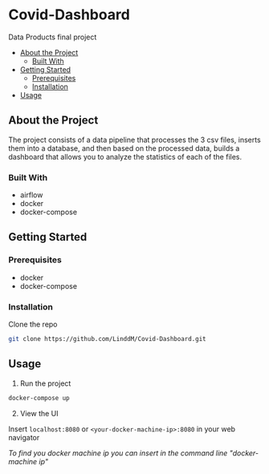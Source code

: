 # Covid-Dashboard

Data Products final project

* [About the Project](#about-the-project)
  * [Built With](#built-with)
* [Getting Started](#getting-started)
  * [Prerequisites](#prerequisites)
  * [Installation](#installation)
* [Usage](#usage)

## About the Project

The project consists of a data pipeline that processes the 3 csv files, inserts them into a database, and then based on the processed data, builds a dashboard that allows you to analyze the statistics of each of the files.

### Built With

* airflow
* docker
* docker-compose

## Getting Started

### Prerequisites

* docker
* docker-compose

### Installation

Clone the repo

```sh
git clone https://github.com/LinddM/Covid-Dashboard.git
```

## Usage

1. Run the project

```sh
docker-compose up
```

2. View the UI

Insert ```localhost:8080``` or ```<your-docker-machine-ip>:8080``` in your web navigator

<i>To find you docker machine ip you can insert in the command line "docker-machine ip"</i>